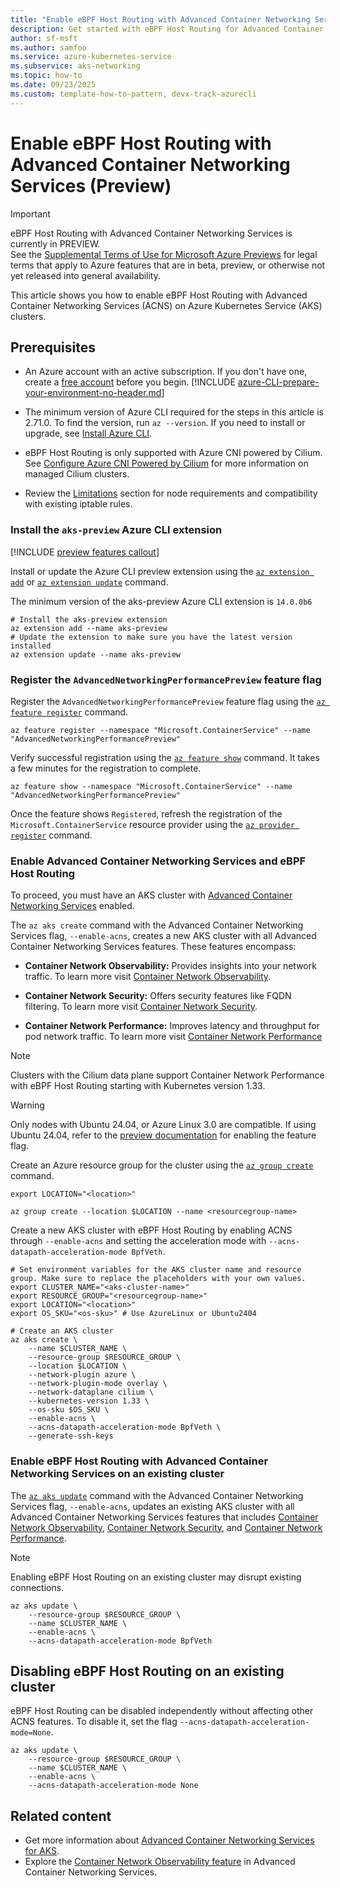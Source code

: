 ```yaml
---
title: "Enable eBPF Host Routing with Advanced Container Networking Services"
description: Get started with eBPF Host Routing for Advanced Container Networking Services on your AKS cluster.
author: sf-msft
ms.author: samfoo
ms.service: azure-kubernetes-service
ms.subservice: aks-networking
ms.topic: how-to
ms.date: 09/23/2025
ms.custom: template-how-to-pattern, devx-track-azurecli
---
```


# Enable eBPF Host Routing with Advanced Container Networking Services (Preview)

> [!IMPORTANT]
> eBPF Host Routing with Advanced Container Networking Services is currently in PREVIEW.  
> See the [Supplemental Terms of Use for Microsoft Azure Previews](https://azure.microsoft.com/support/legal/preview-supplemental-terms/) for legal terms that apply to Azure features that are in beta, preview, or otherwise not yet released into general availability.

This article shows you how to enable eBPF Host Routing with Advanced Container Networking Services (ACNS) on Azure Kubernetes Service (AKS) clusters.

## Prerequisites

- An Azure account with an active subscription. If you don't have one, create a [free account](https://azure.microsoft.com/free/?WT.mc_id=A261C142F) before you begin.
[!INCLUDE [azure-CLI-prepare-your-environment-no-header.md](~/reusable-content/azure-cli/azure-cli-prepare-your-environment-no-header.md)]

- The minimum version of Azure CLI required for the steps in this article is 2.71.0. To find the version, run `az --version`. If you need to install or upgrade, see [Install Azure CLI](/cli/azure/install-azure-cli).

- eBPF Host Routing is only supported with Azure CNI powered by Cilium. See [Configure Azure CNI Powered by Cilium](/azure/aks/azure-cni-powered-by-cilium) for more information on managed Cilium clusters.

- Review the [Limitations](./container-network-performance-ebpf-host-routing.md#limitations) section for node requirements and compatibility with existing iptable rules.

### Install the `aks-preview` Azure CLI extension

[!INCLUDE [preview features callout](~/reusable-content/ce-skilling/azure/includes/aks/includes/preview/preview-callout.md)]

Install or update the Azure CLI preview extension using the [`az extension add`](/cli/azure/extension#az_extension_add) or [`az extension update`](/cli/azure/extension#az_extension_update) command.

 The minimum version of the aks-preview Azure CLI extension is `14.0.0b6`

```azurecli-interactive
# Install the aks-preview extension
az extension add --name aks-preview
# Update the extension to make sure you have the latest version installed
az extension update --name aks-preview
```

### Register the `AdvancedNetworkingPerformancePreview` feature flag

Register the `AdvancedNetworkingPerformancePreview` feature flag using the  [`az feature register`](/cli/azure/feature#az_feature_register) command.

```azurecli-interactive 
az feature register --namespace "Microsoft.ContainerService" --name "AdvancedNetworkingPerformancePreview"
```
Verify successful registration using the [`az feature show`](/cli/azure/feature#az_feature_show) command. It takes a few minutes for the registration to complete.

```azurecli-interactive
az feature show --namespace "Microsoft.ContainerService" --name "AdvancedNetworkingPerformancePreview"
```

Once the feature shows `Registered`, refresh the registration of the `Microsoft.ContainerService` resource provider using the [`az provider register`](/cli/azure/provider#az_provider_register) command.

### Enable Advanced Container Networking Services and eBPF Host Routing

To proceed, you must have an AKS cluster with [Advanced Container Networking Services](./advanced-container-networking-services-overview.md) enabled.

The `az aks create` command with the Advanced Container Networking Services flag, `--enable-acns`, creates a new AKS cluster with all Advanced Container Networking Services features. These features encompass:
* **Container Network Observability:**  Provides insights into your network traffic. To learn more visit [Container Network Observability](./advanced-container-networking-services-overview.md#container-network-observability).

* **Container Network Security:** Offers security features like FQDN filtering. To learn more visit  [Container Network Security](./advanced-container-networking-services-overview.md#container-network-security).

* **Container Network Performance:** Improves latency and throughput for pod network traffic. To learn more visit [Container Network Performance](./advanced-container-networking-services-overview.md#container-network-performance)

> [!NOTE]
> Clusters with the Cilium data plane support Container Network Performance with eBPF Host Routing starting with Kubernetes version 1.33.

> [!WARNING]
> Only nodes with Ubuntu 24.04, or Azure Linux 3.0 are compatible. If using Ubuntu 24.04, refer to the [preview documentation](./upgrade-os-version.md#migrate-to-ubuntu-2404-preview) for enabling the feature flag.

Create an Azure resource group for the cluster using the [`az group create`](/cli/azure/group#az-group-create) command.

```azurecli-interactive
export LOCATION="<location>"

az group create --location $LOCATION --name <resourcegroup-name>
```

Create a new AKS cluster with eBPF Host Routing by enabling ACNS through `--enable-acns` and setting the acceleration mode with `--acns-datapath-acceleration-mode BpfVeth`.

```azurecli-interactive
# Set environment variables for the AKS cluster name and resource group. Make sure to replace the placeholders with your own values.
export CLUSTER_NAME="<aks-cluster-name>"
export RESOURCE_GROUP="<resourcegroup-name>"
export LOCATION="<location>"
export OS_SKU="<os-sku>" # Use AzureLinux or Ubuntu2404
 
# Create an AKS cluster
az aks create \
    --name $CLUSTER_NAME \
    --resource-group $RESOURCE_GROUP \
    --location $LOCATION \
    --network-plugin azure \
    --network-plugin-mode overlay \
    --network-dataplane cilium \
    --kubernetes-version 1.33 \
    --os-sku $OS_SKU \
    --enable-acns \
    --acns-datapath-acceleration-mode BpfVeth \
    --generate-ssh-keys
```

### Enable eBPF Host Routing with Advanced Container Networking Services on an existing cluster

The [`az aks update`](/cli/azure/aks#az-aks-update) command with the Advanced Container Networking Services flag, `--enable-acns`, updates an existing AKS cluster with all Advanced Container Networking Services features that includes [Container Network Observability](./advanced-container-networking-services-overview.md#container-network-observability), [Container Network Security](./advanced-container-networking-services-overview.md#container-network-security), and [Container Network Performance](./advanced-container-networking-services-overview.md#container-network-performance).

> [!NOTE]
> Enabling eBPF Host Routing on an existing cluster may disrupt existing connections.

```azurecli-interactive
az aks update \
    --resource-group $RESOURCE_GROUP \
    --name $CLUSTER_NAME \
    --enable-acns \
    --acns-datapath-acceleration-mode BpfVeth
```

## Disabling eBPF Host Routing on an existing cluster

eBPF Host Routing can be disabled independently without affecting other ACNS features. To disable it, set the flag `--acns-datapath-acceleration-mode=None`.

```azurecli-interactive
az aks update \
    --resource-group $RESOURCE_GROUP \
    --name $CLUSTER_NAME \
    --enable-acns \
    --acns-datapath-acceleration-mode None
```

## Related content

* Get more information about [Advanced Container Networking Services for AKS](advanced-container-networking-services-overview.md).
* Explore the [Container Network Observability feature](./advanced-container-networking-services-overview.md#container-network-observability) in Advanced Container Networking Services.
